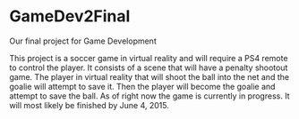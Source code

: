 # GameDev2Final
Our final project for Game Development

This project is a soccer game in virtual reality and will require a PS4 remote to control the
player. It consists of a scene that will have a penalty shootout game. The player in virtual 
reality that will shoot the ball into the net and the goalie will attempt to save it. Then the
player will become the goalie and attempt to save the ball. As of right now the game is currently
in progress. It will most likely be finished by June 4, 2015.
